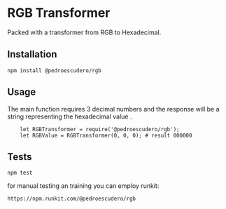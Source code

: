 RGB Transformer
========

Packed with a transformer from RGB to Hexadecimal.

## Installation

  `npm install @pedroescudero/rgb`

## Usage

The main function requires 3 decimal numbers and the response will be a string representing the hexadecimal value .

```
    let RGBTransformer = require('@pedroescudero/rgb');
    let RGBValue = RGBTransformer(0, 0, 0); # result 000000
```

## Tests

  `npm test`

  for manual testing an training you can employ runkit:

  `https://npm.runkit.com/@pedroescudero/rgb`
